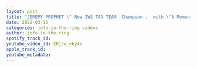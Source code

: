 ```yaml
---
layout: post
title: "JEREMY PROPHET \" New IWS TAG TEAM  Champion ,  with \"A Moment of Truth\""
date: 2022-03-15
categories: jofo-in-the-ring videos
author: jofo-in-the-ring
spotify_track_id: 
youtube_video_id: ERjJw_eby4o
apple_track_id: 
youtube_metadata: 
---
```

